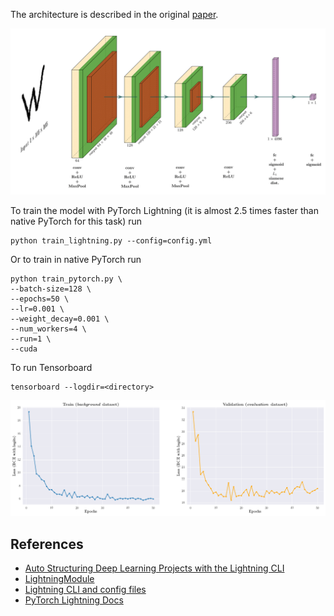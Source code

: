 The architecture is described in the original [paper](https://www.cs.cmu.edu/~rsalakhu/papers/oneshot1.pdf).

<img src='../figures/siamese-network.png'>

To train the model with PyTorch Lightning (it is almost 2.5 times faster than native PyTorch for this task) run
```
python train_lightning.py --config=config.yml
```

Or to train in native PyTorch run
```
python train_pytorch.py \
--batch-size=128 \
--epochs=50 \
--lr=0.001 \
--weight_decay=0.001 \
--num_workers=4 \
--run=1 \
--cuda
```

To run Tensorboard 

```
tensorboard --logdir=<directory>
```

<img src='../figures/loss.png'>

## References

- [Auto Structuring Deep Learning Projects with the Lightning CLI](https://devblog.pytorchlightning.ai/auto-structuring-deep-learning-projects-with-the-lightning-cli-9f40f1ef8b36)
- [LightningModule](https://pytorch-lightning.readthedocs.io/en/latest/common/lightning_module.html)
- [Lightning CLI and config files](https://pytorch-lightning.readthedocs.io/en/stable/common/lightning_cli.html)
- [PyTorch Lightning Docs](https://pytorch-lightning.readthedocs.io/en/latest/index.html)